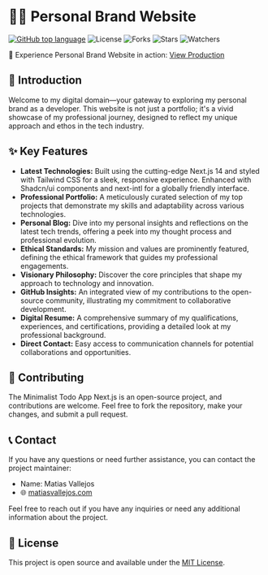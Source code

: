 # 👋🏻 Personal Brand Website

[![GitHub top language](https://img.shields.io/github/languages/top/matiasvallejosdev/personal-brand-next-js-website?color=1081c2)](https://github.com/matiasvallejosdev/personal-brand-next-js-website/search?l=c%23)
![License](https://img.shields.io/github/license/matiasvallejosdev/personal-brand-next-js-website?label=license&logo=github&color=f80&logoColor=fff)
![Forks](https://img.shields.io/github/forks/matiasvallejosdev/personal-brand-next-js-website.svg)
![Stars](https://img.shields.io/github/stars/matiasvallejosdev/personal-brand-next-js-website.svg)
![Watchers](https://img.shields.io/github/watchers/matiasvallejosdev/personal-brand-next-js-website.svg)

🚀 Experience Personal Brand Website in action: [View Production](https://matiasvallejos.com/)

## 📘 Introduction

Welcome to my digital domain—your gateway to exploring my personal brand as a developer. This website is not just a portfolio; it's a vivid showcase of my professional journey, designed to reflect my unique approach and ethos in the tech industry.

## ✨ Key Features

- **Latest Technologies:** Built using the cutting-edge Next.js 14 and styled with Tailwind CSS for a sleek, responsive experience. Enhanced with Shadcn/ui components and next-intl for a globally friendly interface.
- **Professional Portfolio:** A meticulously curated selection of my top projects that demonstrate my skills and adaptability across various technologies.
- **Personal Blog:** Dive into my personal insights and reflections on the latest tech trends, offering a peek into my thought process and professional evolution.
- **Ethical Standards:** My mission and values are prominently featured, defining the ethical framework that guides my professional engagements.
- **Visionary Philosophy:** Discover the core principles that shape my approach to technology and innovation.
- **GitHub Insights:** An integrated view of my contributions to the open-source community, illustrating my commitment to collaborative development.
- **Digital Resume:** A comprehensive summary of my qualifications, experiences, and certifications, providing a detailed look at my professional background.
- **Direct Contact:** Easy access to communication channels for potential collaborations and opportunities.

## 🤝 Contributing

The Minimalist Todo App Next.js is an open-source project, and contributions are welcome. Feel free to fork the repository, make your changes, and submit a pull request.

## 📞 Contact

If you have any questions or need further assistance, you can contact the project maintainer:

- Name: Matias Vallejos
- 🌐 [matiasvallejos.com](https://matiasvallejos.com/)

Feel free to reach out if you have any inquiries or need any additional information about the project.

## 📄 License

This project is open source and available under the [MIT License](LICENSE).
